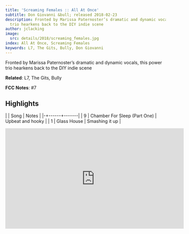 ```yaml
---
title: 'Screaming Females :: All At Once'
subtitle: Don Giovanni &bull; released 2018-02-23
description: Fronted by Marissa Paternoster’s dramatic and dynamic vocals, this power
  trio hearkens back to the DIY indie scene
author: jclacking
image:
  src: details/2018/screaming_females.jpg
index: All At Once, Screaming Females
keywords: L7, The Gits, Bully, Don Giovanni
---
```

Fronted by Marissa Paternoster’s dramatic and dynamic vocals, this power trio hearkens back to the DIY indie scene<!--more-->

**Related**: L7, The Gits, Bully

**FCC Notes**: #7

## Highlights

| | Song | Notes |
|-+------+-------|
| 9 | Chamber For Sleep (Part One) | Upbeat and hooky |
| 1 | Glass House | Smashing it up |

<div class="tlo-detail-video"><iframe width="560" height="315" src="https://www.youtube.com/embed/C9GlmrLa1AE" frameborder="0" allow="autoplay; encrypted-media" allowfullscreen></iframe></div>

